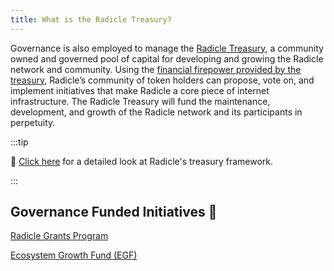 ```yaml
---
title: What is the Radicle Treasury?
---
```


Governance is also employed to manage the [Radicle
Treasury](https://etherscan.io/address/0x8da8f82d2bbdd896822de723f55d6edf416130ba#tokentxns), a community owned and
governed pool of capital for developing and growing the Radicle network and community. Using the [financial firepower
provided by the treasury](https://deepdao.io/#/deepdao/dao/5bbc03cc-2e74-40f9-8ab8-7e9cfcb642ff/topLevel), Radicle’s
community of token holders can propose, vote on, and implement initiatives that make Radicle a core piece of internet
infrastructure. The Radicle Treasury will fund the maintenance, development, and growth of the Radicle network and its
participants in perpetuity.

:::tip

🔎 [Click here](https://radicle.community/t/discussion-radicle-treasury-framework/2441) for a detailed look at Radicle's treasury framework.

:::

## Governance Funded Initiatives 🌱

[Radicle Grants Program](https://radicle.mirror.xyz/7RDTvdxABVndpZge9VT09Ku5JXD8lCCCpLRRZaVrtJU)

[Ecosystem Growth Fund (EGF)](https://egf.super.site/)
